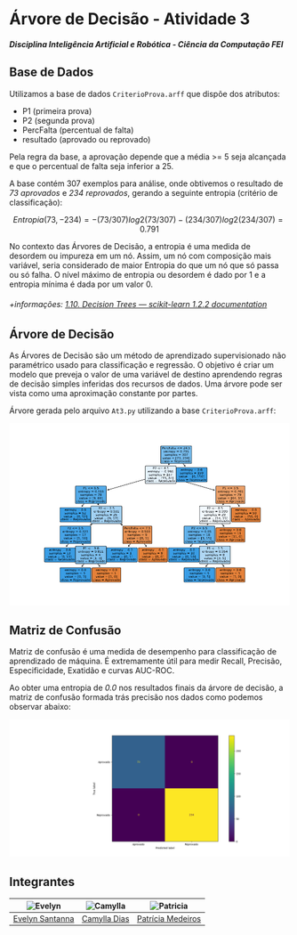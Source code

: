 # Árvore de Decisão - Atividade 3
##### Disciplina Inteligência Artificial e Robótica - Ciência da Computação FEI

## Base de Dados
Utilizamos a base de dados ``CriterioProva.arff`` que dispõe dos atributos:

 - P1 (primeira prova)
 - P2 (segunda prova)
 - PercFalta (percentual de falta)
 - resultado (aprovado ou reprovado)

Pela regra da base, a aprovação depende que a média >= 5 seja alcançada e que o percentual de falta seja inferior a 25.
 
 A base contém 307 exemplos para análise, onde obtivemos o resultado de *73 aprovados* e *234 reprovados*, gerando a seguinte entropia (critério de classificação): 
 
$$Entropia(73,-234) =  -(73/307)log2 (73/307) - (234/307)log2 (234/307) = 0.791$$
 
 
No contexto das Árvores de Decisão, a entropia é uma medida de desordem ou impureza em um nó.  Assim, um nó com composição mais variável, seria considerado de maior Entropia do que um nó que só passa ou só falha.  O nível máximo de entropia ou desordem é dado por 1 e a entropia mínima é dada por um valor 0.

###### +informações: [1.10. Decision Trees — scikit-learn 1.2.2 documentation](https://scikit-learn.org/stable/modules/tree.html#tree-mathematical-formulation)
 

## Árvore de Decisão
As Árvores de Decisão são um método de aprendizado supervisionado não paramétrico usado para classificação e regressão. O objetivo é criar um modelo que preveja o valor de uma variável de destino aprendendo regras de decisão simples inferidas dos recursos de dados. Uma árvore pode ser vista como uma aproximação constante por partes.

Árvore gerada pelo arquivo ``At3.py`` utilizando a base ``CriterioProva.arff``:

![arvore-decisao.png](https://github.com/camylladias/CC7711/blob/main/aprendizadoIndutivo/img/arvore-decisao.png?raw=true)
## Matriz de Confusão
Matriz de confusão é uma medida de desempenho para classificação de aprendizado de máquina. É extremamente útil para medir Recall, Precisão, Especificidade, Exatidão e curvas AUC-ROC.

Ao obter uma entropia de *0.0* nos resultados finais da árvore de decisão, a matriz de confusão formada trás precisão nos dados como podemos observar abaixo:

![matriz-confusao.png](https://github.com/camylladias/CC7711/blob/main/aprendizadoIndutivo/img/matriz-confusao.png?raw=true)
##  Integrantes 

<div align="center">

| <img src="https://avatars.githubusercontent.com/evesantana" alt="Evelyn" width="50"/> | <img src="https://avatars.githubusercontent.com/camylladias" alt="Camylla" width="50"/> | <img src="https://avatars.githubusercontent.com/patriciamed" alt="Patricia" width="50" width="50"/>
|:------------------------------------------------------------------------------------------:|:-------------------------------------------------------------------------------------------:|:-------------------------------------------------------------------------------------------:|
| [Evelyn Santanna](https://github.com/evesantana)| [Camylla Dias](https://github.com/camylladias)| [Patrícia Medeiros](https://github.com/patriciamed)                          
</div>